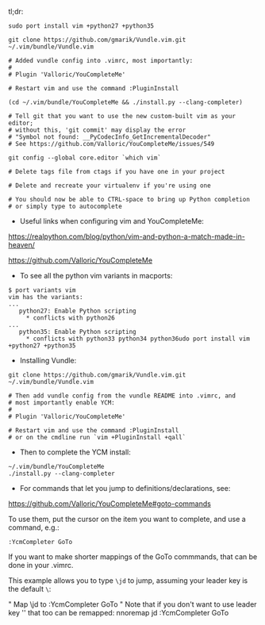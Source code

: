 tl;dr:

```
sudo port install vim +python27 +python35

git clone https://github.com/gmarik/Vundle.vim.git ~/.vim/bundle/Vundle.vim

# Added vundle config into .vimrc, most importantly:
#
# Plugin 'Valloric/YouCompleteMe'

# Restart vim and use the command :PluginInstall

(cd ~/.vim/bundle/YouCompleteMe && ./install.py --clang-completer)

# Tell git that you want to use the new custom-built vim as your editor;
# without this, 'git commit' may display the error
# "Symbol not found: __PyCodecInfo_GetIncrementalDecoder"
# See https://github.com/Valloric/YouCompleteMe/issues/549

git config --global core.editor `which vim`

# Delete tags file from ctags if you have one in your project

# Delete and recreate your virtualenv if you're using one

# You should now be able to CTRL-space to bring up Python completion
# or simply type to autocomplete
```

* Useful links when configuring vim and YouCompleteMe:

https://realpython.com/blog/python/vim-and-python-a-match-made-in-heaven/

https://github.com/Valloric/YouCompleteMe

* To see all the python vim variants in macports:

```
$ port variants vim
vim has the variants:
...
   python27: Enable Python scripting
     * conflicts with python26
...
   python35: Enable Python scripting
     * conflicts with python33 python34 python36udo port install vim +python27 +python35
```

* Installing Vundle:

```
git clone https://github.com/gmarik/Vundle.vim.git ~/.vim/bundle/Vundle.vim

# Then add vundle config from the vundle README into .vimrc, and
# most importantly enable YCM:
#
# Plugin 'Valloric/YouCompleteMe'

# Restart vim and use the command :PluginInstall
# or on the cmdline run `vim +PluginInstall +qall`
```

* Then to complete the YCM install:

```
~/.vim/bundle/YouCompleteMe
./install.py --clang-completer
```

* For commands that let you jump to definitions/declarations, see:

https://github.com/Valloric/YouCompleteMe#goto-commands

To use them, put the cursor on the item you want to complete, and use a command, e.g.:

    :YcmCompleter GoTo

If you want to make shorter mappings of the GoTo commmands, that can be done in your .vimrc.

This example allows you to type ```\jd``` to jump, assuming your leader key is the default ```\```:

" Map \jd to :YcmCompleter GoTo
" Note that if you don't want to use leader key '\' that too can be remapped:
nnoremap <leader>jd :YcmCompleter GoTo<CR>
